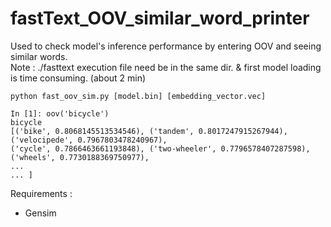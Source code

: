 # fastText_OOV_similar_word_printer
Used to check model's inference performance by entering OOV and seeing similar words. <br>
Note : ./fasttext execution file need be in the same dir. & first model loading is time consuming. (about 2 min)
```
python fast_oov_sim.py [model.bin] [embedding_vector.vec]

In [1]: oov('bicycle')
bicycle
[('bike', 0.8068145513534546), ('tandem', 0.8017247915267944), ('velocipede', 0.7967803478240967), 
('cycle', 0.7866463661193848), ('two-wheeler', 0.7796578407287598), ('wheels', 0.7730188369750977), 
...
... ]

```
Requirements : <br>
- Gensim <br>
<br>
